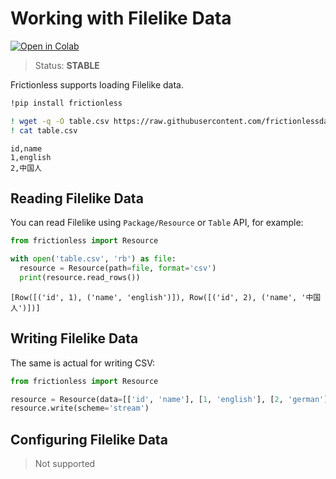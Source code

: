 # Working with Filelike Data

[![Open in Colab](https://colab.research.google.com/assets/colab-badge.svg)](https://colab.research.google.com/drive/1iC0rS6Q80D6lS7Pi6k65bCU5ytNhTtyZ)



> Status: **STABLE**

Frictionless supports loading Filelike data.


```bash
!pip install frictionless
```


```bash
! wget -q -O table.csv https://raw.githubusercontent.com/frictionlessdata/frictionless-py/master/data/table.csv
! cat table.csv
```

    id,name
    1,english
    2,中国人


## Reading Filelike Data


You can read Filelike using `Package/Resource` or `Table` API, for example:


```python
from frictionless import Resource

with open('table.csv', 'rb') as file:
  resource = Resource(path=file, format='csv')
  print(resource.read_rows())
```

    [Row([('id', 1), ('name', 'english')]), Row([('id', 2), ('name', '中国人')])]


## Writing Filelike Data

The same is actual for writing CSV:


```python
from frictionless import Resource

resource = Resource(data=[['id', 'name'], [1, 'english'], [2, 'german']])
resource.write(scheme='stream')
```

## Configuring Filelike Data

> Not supported
